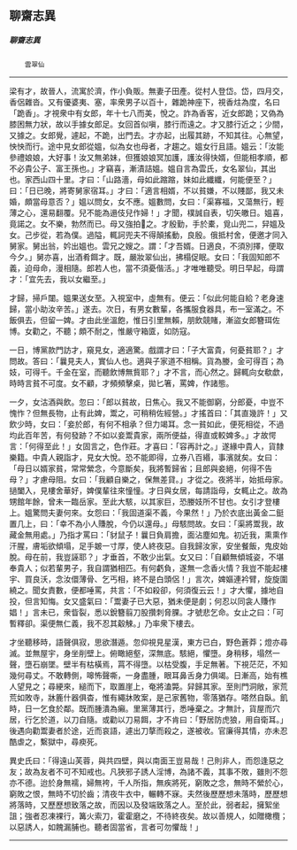 

## 聊齋志異

##### 聊齋志異
　　`雲翠仙`

* * *

梁有才，故晉人，流寓於濟，作小負販。無妻子田產。從村人登岱。岱，四月交，香侶雜沓。又有優婆夷、塞，率衆男子以百十，雜跪神座下，視香炷為度，名曰「跪香」。才視衆中有女郎，年十七八而美，悅之。詐為香客，近女郎跪；又偽為膝困無力狀，故以手據女郎足。女回首似嗔，膝行而遠之。才又膝行近之；少間，又據之。女郎覺，遽起，不跪，出門去。才亦起，出履其跡，不知其往。心無望，怏怏而行。途中見女郎從媼，似為女也母者，才趨之。媼女行且語。媼云：「汝能參禮娘娘，大好事！汝又無弟妹，但獲娘娘冥加護，護汝得快婿，但能相孝順，都不必貴公子、富王孫也。」才竊喜，漸漬詰媼。媼自言為雲氏，女名翠仙，其出也。家西山四十里。才曰：「山路濇，母如此蹜蹜，妹如此纖纖，何能便至？」曰：「日已晚，將寄舅家宿耳。」才曰：「適言相婿，不以貧嫌，不以賤鄙，我又未婚，頗當母意否？」媼以問女，女不應。媼數問，女曰：「渠寡福，又蕩無行，輕薄之心，還易翻覆。兒不能為遢伎兒作婦！」才聞，樸誠自表，切矢皦日。媼喜，竟諾之。女不樂，勃然而已。母又強拍𠹎之。才殷勤，手於橐，覓山兜二，舁媼及女。己步從，若為僕。過隘，輒訶兜夫不得顛搖動，良殷。俄抵村舍，便邀才同入舅家。舅出翁，妗出媼也。雲兄之嫂之。謂：「才吾婿。日適良，不須別擇，便取今夕。」舅亦喜，出酒肴餌才。既，嚴妝翠仙出，拂榻促眠。女曰：「我固知郎不義，迫母命，漫相隨。郎若人也，當不須憂偕活。」才唯唯聽受。明日早起，母謂才：「宜先去，我以女繼至。」

才歸，掃戶闥。媼果送女至。入視室中，虛無有。便云：「似此何能自給？老身速歸，當小助汝辛苦。」遂去。次日，有男女數輩，各攜服食器具，布一室滿之。不飯俱去，但留一婢。才由此坐溫飽，惟日引里無賴，朋飲競賭，漸盜女郎簪珥佐博。女勸之，不聽；頗不耐之，惟嚴守箱匳，如防寇。

一日，博黨款門訪才，窺見女，適適驚。戲謂才曰：「子大富貴，何憂貧耶？」才問故。答曰：「曩見夫人，實仙人也。適與子家道不相稱。貨為媵，金可得百；為妓，可得千。千金在室，而聽飲博無貲耶？」才不言，而心然之。歸輒向女欷歔，時時言貧不可度。女不顧，才頻頻擊桌，拋匕箸，罵婢，作諸態。

一夕，女沽酒與飲。忽曰：「郎以貧故，日焦心。我又不能御窮，分郎憂，中豈不愧怍？但無長物，止有此婢，鬻之，可稍稍佐經營。」才搖首曰：「其直幾許！」又飲少時，女曰：「妾於郎，有何不相承？但力竭耳。念一貧如此，便死相從，不過均此百年苦，有何發跡？不如以妾鬻貴家，兩所便益，得直或較婢多。」才故愕言：「何得至此！」女固言之，色作莊。才喜曰：「容再計之。」遂緣中貴人，貨隸樂籍。中貴人親詣才，見女大悅。恐不能即得，立券八百緡，事濱就矣。女曰：「母日以婿家貧，常常縈念，今意斷矣，我將暫歸省；且郎與妾絕，何得不告母？」才慮母阻。女曰：「我顧自樂之，保無差貸。」才從之。夜將半，始抵母家。撾闔入，見樓舍華好，婢僕輩往來憧憧。才日與女居，每請詣母，女輒止之。故為甥館年餘，曾未一臨岳家。至此大駭，以其家巨，恐媵妓所不甘也。女引才登樓上。媼驚問夫妻何來。女怨曰：「我固道渠不義，今果然！」乃於衣底出黃金二鋌置几上，曰：「幸不為小人賺脫，今仍以還母。」母駭問故。女曰：「渠將鬻我，故藏金無用處。」乃指才罵曰：「豺鼠子！曩日負肩擔，面沾塵如鬼。初近我，熏熏作汗腥，膚垢欲傾塌，足手皴一寸厚，使人終夜惡。自我歸汝家，安坐餐飯，鬼皮始脫。母在前，我豈誣耶？」才垂首，不敢少出氣。女又曰：「自顧無傾城姿，不堪奉貴人；似若輩男子，我自謂猶相匹。有何虧負，遂無一念香火情？我豈不能起樓宇、買良沃，念汝儇薄骨、乞丐相，終不是白頭侶！」言次，婢嫗連衿臂，旋旋圍繞之。聞女責數，便都唾罵，共言：「不如殺卻，何須復云云！」才大懼，據地自投，但言知悔。女又盛氣曰：「鬻妻子已大惡，猶未便是劇；何忍以同衾人賺作娼！」言未已，衆眥裂，悉以銳簪翦刀股攢刺脅腂。才號悲乞命。女止之曰：「可暫釋卻。渠便無仁義，我不忍其觳觫。」乃率衆下樓去。

才坐聽移時，語聲俱寂，思欲潛遁。忽仰視見星漢，東方已白，野色蒼莽；燈亦尋滅。並無屋宇，身坐削壁上。俯瞰絕壑，深無底。駭絕，懼墮。身稍移，塌然一聲，墮石崩墜。壁半有枯橫焉，罥不得墮。以枯受腹，手足無著。下視茫茫，不知幾何尋丈。不敢轉側，嗥怖聲嘶，一身盡腫，眼耳鼻舌身力俱竭。日漸高，始有樵人望見之；尋綆來，縋而下，取置崖上，奄將溘斃。舁歸其家。至則門洞敞，家荒荒如敗寺，牀簏什器俱杳，惟有繩牀敗案，是己家舊物，零落猶存。嗒然自臥。飢時，日一乞食於鄰。既而腫潰為癩。里黨薄其行，悉唾棄之。才無計，貨屋而穴居，行乞於道，以刀自隨。或勸以刀易餌，才不肯曰：「野居防虎狼，用自衛耳。」後遇向勸鬻妻者於途，近而哀語，遽出刀摮而殺之，遂被收。官廉得其情，亦未忍酷虐之，繫獄中，尋瘐死。

異史氏曰：「得遠山芙蓉，與共四壁，與以南面王豈易哉！己則非人，而怨逢惡之友；故為友者不可不知戒也。凡狹邪子誘人淫博，為諸不義，其事不敗，雖則不怨亦不德。迨於身無襦，婦無袴，千人所指，無疾將死，窮敗之念，無時不縈於心，窮敗之恨，無時不切於齒；清夜牛衣中，輾轉不寐。夫然後歷歷想未落時，歷歷想將落時，又歷歷想致落之故，而因以及發端致落之人。至於此，弱者起，擁絮坐詛；強者忍凍裸行，篝火索刀，霍霍磨之，不待終夜矣。故以善規人，如贈橄欖；以惡誘人，如餽漏脯也。聽者固當省，言者可勿懼哉！」

* * *

